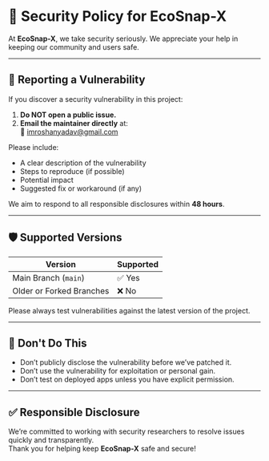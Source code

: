 # 🔐 Security Policy for EcoSnap-X

At **EcoSnap-X**, we take security seriously. We appreciate your help in keeping our community and users safe.

---

## 📢 Reporting a Vulnerability

If you discover a security vulnerability in this project:

1. **Do NOT open a public issue.**
2. **Email the maintainer directly** at:  
   📧 imroshanyadav@gmail.com

Please include:

- A clear description of the vulnerability
- Steps to reproduce (if possible)
- Potential impact
- Suggested fix or workaround (if any)

We aim to respond to all responsible disclosures within **48 hours**.

---

## 🛡 Supported Versions

| Version | Supported |
|---------|-----------|
| Main Branch (`main`) | ✅ Yes |
| Older or Forked Branches | ❌ No |

Please always test vulnerabilities against the latest version of the project.

---

## 🚫 Don't Do This

- Don’t publicly disclose the vulnerability before we’ve patched it.
- Don’t use the vulnerability for exploitation or personal gain.
- Don’t test on deployed apps unless you have explicit permission.

---

## ✅ Responsible Disclosure

We’re committed to working with security researchers to resolve issues quickly and transparently.  
Thank you for helping keep **EcoSnap-X** safe and secure!

